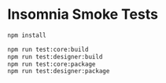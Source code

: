 # Insomnia Smoke Tests

```sh
npm install

npm run test:core:build
npm run test:designer:build
npm run test:core:package
npm run test:designer:package
```

